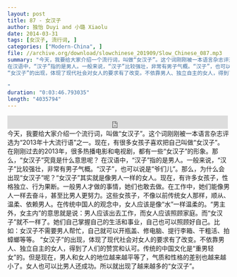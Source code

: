 ```yaml
---
layout: post
title: 87 - 女汉子
author: 独怡 Duyi and 小璐 Xiaolu
date: 2014-03-31
tags: [女汉子, 流行词, ]
categories: ["Modern-China", ]
file: //archive.org/download/slowchinese_201909/Slow_Chinese_087.mp3
summary: "今天，我要给大家介绍一个流行词，叫做“女汉子”。这个词刚刚被一本语言杂志评选为“2013年十大流行语”之一。现在，有很多女孩子喜欢把自己叫做“女汉子”。在刚刚过去的2013年，很多热播电影和电视剧，都有一些“女汉子”的形象。那么，“女汉子”究竟是什么意思呢？
在汉语中，“汉子”指的是男人。一般来说，“汉子”比较强壮，非常有男子气概。“汉子”，也可以说是“爷们儿”。那么，为什么会出现“女汉子”呢？“女汉子”其实就是像男人一样的女人。现在，有许多女孩子，性格独立、行为果断。一般男人才做的事情，她们也敢去做。在工作中，她们能像男人一样去奋斗，甚至比男人更努力。这些女孩子，不像以前传统女人那样，顺从、温柔、依赖男人。在传统中国人的观念中，女人应该是像“水”一样温柔的。“男主外，女主内”的意思就是说：男人应该出去工作，而女人应该照顾家庭。而“女汉子”就不一样了。她们自己掌握自己的生活和事业，自己也可以照顾好自己。比如：女汉子不需要男人帮忙，自己就可以开瓶盖、修电脑、提行李箱、干粗活、拍蟑螂等等。
“女汉子”的出现，体现了现代社会对女人的要求有了改变。不依靠男人、独立自主的女人，得到了人们的赞赏和认可。传统的中国文化是“重男轻女”的。但是现在，男人和女人的地位越来越平等了，气质和性格的差别也越来越小了。女人也可以比男人还成功。所以就出现了越来越多的“女汉子”。
 
"
duration: "0:03:46.793035"
length: "4035794"
---
```


<iframe src="https://archive.org/embed/slowchinese_201909/Slow_Chinese_087.mp3" width="500" height="30" frameborder="0" webkitallowfullscreen="true" mozallowfullscreen="true" allowfullscreen></iframe>
今天，我要给大家介绍一个流行词，叫做“女汉子”。这个词刚刚被一本语言杂志评选为“2013年十大流行语”之一。现在，有很多女孩子喜欢把自己叫做“女汉子”。在刚刚过去的2013年，很多热播电影和电视剧，都有一些“女汉子”的形象。那么，“女汉子”究竟是什么意思呢？
在汉语中，“汉子”指的是男人。一般来说，“汉子”比较强壮，非常有男子气概。“汉子”，也可以说是“爷们儿”。那么，为什么会出现“女汉子”呢？“女汉子”其实就是像男人一样的女人。现在，有许多女孩子，性格独立、行为果断。一般男人才做的事情，她们也敢去做。在工作中，她们能像男人一样去奋斗，甚至比男人更努力。这些女孩子，不像以前传统女人那样，顺从、温柔、依赖男人。在传统中国人的观念中，女人应该是像“水”一样温柔的。“男主外，女主内”的意思就是说：男人应该出去工作，而女人应该照顾家庭。而“女汉子”就不一样了。她们自己掌握自己的生活和事业，自己也可以照顾好自己。比如：女汉子不需要男人帮忙，自己就可以开瓶盖、修电脑、提行李箱、干粗活、拍蟑螂等等。
“女汉子”的出现，体现了现代社会对女人的要求有了改变。不依靠男人、独立自主的女人，得到了人们的赞赏和认可。传统的中国文化是“重男轻女”的。但是现在，男人和女人的地位越来越平等了，气质和性格的差别也越来越小了。女人也可以比男人还成功。所以就出现了越来越多的“女汉子”。
 
